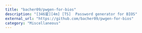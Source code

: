 ```yaml
---
title: "bacher09/pwgen-for-bios"
description: "[346星][4m] [TS]  Password generator for BIOS"
external_url: "https://github.com/bacher09/pwgen-for-bios"
category: "Miscellaneous"
---
```

